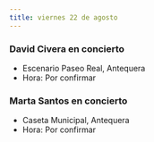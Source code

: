 ```yaml
---
title: viernes 22 de agosto
---
```


### David Civera en concierto 
- Escenario Paseo Real, Antequera
- Hora: Por confirmar

### Marta Santos en concierto 
- Caseta Municipal, Antequera
- Hora: Por confirmar
